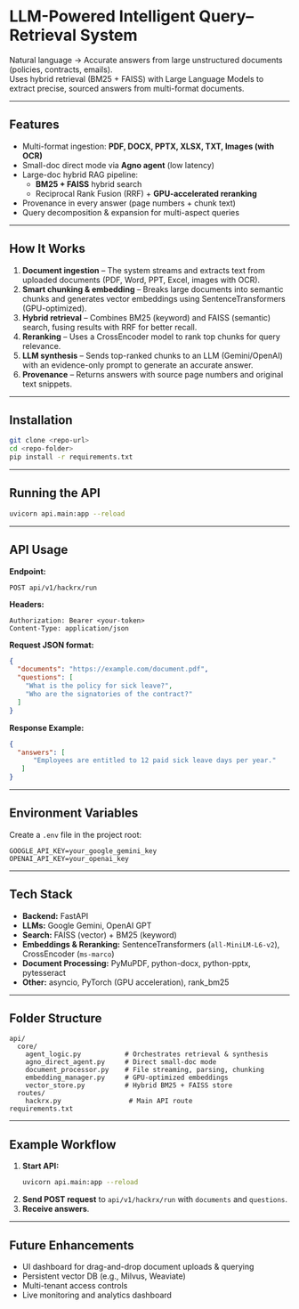 # **LLM-Powered Intelligent Query–Retrieval System**

Natural language → Accurate answers from large unstructured documents (policies, contracts, emails).  
Uses hybrid retrieval (BM25 + FAISS) with Large Language Models to extract precise, sourced answers from multi-format documents.

---

## **Features**
- Multi-format ingestion: **PDF, DOCX, PPTX, XLSX, TXT, Images (with OCR)**
- Small-doc direct mode via **Agno agent** (low latency)
- Large-doc hybrid RAG pipeline:
  - **BM25 + FAISS** hybrid search
  - Reciprocal Rank Fusion (RRF) + **GPU-accelerated reranking**
- Provenance in every answer (page numbers + chunk text)
- Query decomposition & expansion for multi-aspect queries

---

## **How It Works**
1. **Document ingestion** – The system streams and extracts text from uploaded documents (PDF, Word, PPT, Excel, images with OCR).  
2. **Smart chunking & embedding** – Breaks large documents into semantic chunks and generates vector embeddings using SentenceTransformers (GPU-optimized).  
3. **Hybrid retrieval** – Combines BM25 (keyword) and FAISS (semantic) search, fusing results with RRF for better recall.  
4. **Reranking** – Uses a CrossEncoder model to rank top chunks for query relevance.  
5. **LLM synthesis** – Sends top-ranked chunks to an LLM (Gemini/OpenAI) with an evidence-only prompt to generate an accurate answer.  
6. **Provenance** – Returns answers with source page numbers and original text snippets.  

---

## **Installation**
```bash
git clone <repo-url>
cd <repo-folder>
pip install -r requirements.txt
```

---

## **Running the API**
```bash
uvicorn api.main:app --reload
```

---

## **API Usage**
**Endpoint:**  
```
POST api/v1/hackrx/run
```

**Headers:**
```
Authorization: Bearer <your-token>
Content-Type: application/json
```

**Request JSON format:**
```json
{
  "documents": "https://example.com/document.pdf",
  "questions": [
    "What is the policy for sick leave?",
    "Who are the signatories of the contract?"
  ]
}
```

**Response Example:**
```json
{
  "answers": [
      "Employees are entitled to 12 paid sick leave days per year."
   ]
}
```

---

## **Environment Variables**
Create a `.env` file in the project root:
```
GOOGLE_API_KEY=your_google_gemini_key
OPENAI_API_KEY=your_openai_key
```

---

## **Tech Stack**
- **Backend:** FastAPI
- **LLMs:** Google Gemini, OpenAI GPT
- **Search:** FAISS (vector) + BM25 (keyword)
- **Embeddings & Reranking:** SentenceTransformers (`all-MiniLM-L6-v2`), CrossEncoder (`ms-marco`)
- **Document Processing:** PyMuPDF, python-docx, python-pptx, pytesseract
- **Other:** asyncio, PyTorch (GPU acceleration), rank_bm25

---

## **Folder Structure**
```
api/
  core/
    agent_logic.py           # Orchestrates retrieval & synthesis
    agno_direct_agent.py     # Direct small-doc mode
    document_processor.py    # File streaming, parsing, chunking
    embedding_manager.py     # GPU-optimized embeddings
    vector_store.py          # Hybrid BM25 + FAISS store
  routes/
    hackrx.py                 # Main API route
requirements.txt
```

---

## **Example Workflow**
1. **Start API:**
   ```bash
   uvicorn api.main:app --reload
   ```
2. **Send POST request** to `api/v1/hackrx/run` with `documents` and `questions`.
3. **Receive answers**.

---

## **Future Enhancements**
- UI dashboard for drag-and-drop document uploads & querying
- Persistent vector DB (e.g., Milvus, Weaviate)
- Multi-tenant access controls
- Live monitoring and analytics dashboard
